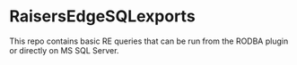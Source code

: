 # RaisersEdgeSQLexports
This repo contains basic RE queries that can be run from the RODBA plugin or directly on MS SQL Server. 

